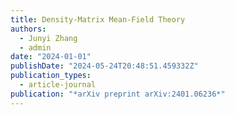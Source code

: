 ```yaml
---
title: Density-Matrix Mean-Field Theory
authors:
  - Junyi Zhang
  - admin
date: "2024-01-01"
publishDate: "2024-05-24T20:48:51.459332Z"
publication_types:
  - article-journal
publication: "*arXiv preprint arXiv:2401.06236*"
---
```

